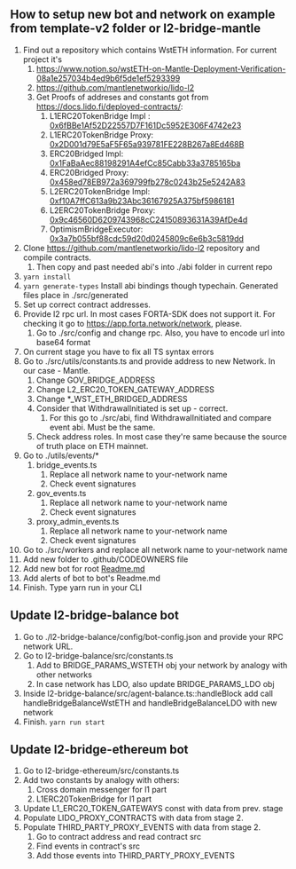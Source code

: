 ## How to setup new bot and network on example from template-v2 folder or l2-bridge-mantle

1. Find out a repository which contains WstETH information. For current project it's
   1. https://www.notion.so/wstETH-on-Mantle-Deployment-Verification-08a1e257034b4ed9b6f5de1ef5293399
   2. https://github.com/mantlenetworkio/lido-l2
   3. Get Proofs of addreses and constants got from https://docs.lido.fi/deployed-contracts/:
      1. L1ERC20TokenBridge
         Impl : [0x6fBBe1Af52D22557D7F161Dc5952E306F4742e23](https://etherscan.io/address/0x2D001d79E5aF5F65a939781FE228B267a8Ed468B)
      2. L1ERC20TokenBridge
         Proxy: [0x2D001d79E5aF5F65a939781FE228B267a8Ed468B](https://etherscan.io/address/0x6fBBe1Af52D22557D7F161Dc5952E306F4742e23)
      3. ERC20Bridged
         Impl: [0x1FaBaAec88198291A4efCc85Cabb33a3785165ba](https://explorer.mantle.xyz/address/0x1FaBaAec88198291A4efCc85Cabb33a3785165ba)
      4. ERC20Bridged
         Proxy: [0x458ed78EB972a369799fb278c0243b25e5242A83](https://explorer.mantle.xyz/address/0x458ed78EB972a369799fb278c0243b25e5242A83)
      5. L2ERC20TokenBridge
         Impl: [0xf10A7ffC613a9b23Abc36167925A375bf5986181](https://explorer.mantle.xyz/address/0xf10A7ffC613a9b23Abc36167925A375bf5986181)
      6. L2ERC20TokenBridge
         Proxy: [0x9c46560D6209743968cC24150893631A39AfDe4d](https://explorer.mantle.xyz/address/0x9c46560D6209743968cC24150893631A39AfDe4d)
      7. OptimismBridgeExecutor: [0x3a7b055bf88cdc59d20d0245809c6e6b3c5819dd](https://explorer.mantle.xyz/address/0x3a7b055bf88cdc59d20d0245809c6e6b3c5819dd)
2. Clone https://github.com/mantlenetworkio/lido-l2 repository and compile contracts.
   1. Then copy and past needed abi's into ./abi folder in current repo
3. `yarn install`
4. `yarn generate-types` Install abi bindings though typechain. Generated files place in ./src/generated
5. Set up correct contract addresses.
6. Provide l2 rpc url. In most cases FORTA-SDK does not support it. For checking it go
   to https://app.forta.network/network, please.
   1. Go to ./src/config and change rpc. Also, you have to encode url into base64 format
7. On current stage you have to fix all TS syntax errors
8. Go to ./src/utils/constants.ts and provide address to new Network. In our case - Mantle.
   1. Change GOV_BRIDGE_ADDRESS
   2. Change L2_ERC20_TOKEN_GATEWAY_ADDRESS
   3. Change \*\_WST_ETH_BRIDGED_ADDRESS
   4. Consider that WithdrawalInitiated is set up - correct.
      1. For this go to ./src/abi, find WithdrawalInitiated and compare event abi. Must be the same.
   5. Check address roles. In most case they're same because the source of truth place on ETH mainnet.
9. Go to ./utils/events/\*
   1. bridge_events.ts
      1. Replace all network name to your-network name
      2. Check event signatures
   2. gov_events.ts
      1. Replace all network name to your-network name
      2. Check event signatures
   3. proxy_admin_events.ts
      1. Replace all network name to your-network name
      2. Check event signatures
10. Go to ./src/workers and replace all network name to your-network name
11. Add new folder to .github/CODEOWNERS file
12. Add new bot for root [Readme.md](README.md)
13. Add alerts of bot to bot's Readme.md
14. Finish. Type yarn run in your CLI

## Update l2-bridge-balance bot

1. Go to ./l2-bridge-balance/config/bot-config.json and provide your RPC network URL.
2. Go to l2-bridge-balance/src/constants.ts
   1. Add to BRIDGE_PARAMS_WSTETH obj your network by analogy with other networks
   2. In case network has LDO, also update BRIDGE_PARAMS_LDO obj
3. Inside l2-bridge-balance/src/agent-balance.ts::handleBlock add call handleBridgeBalanceWstETH and
   handleBridgeBalanceLDO with new network
4. Finish. `yarn run start`

## Update l2-bridge-ethereum bot

1. Go to l2-bridge-ethereum/src/constants.ts
2. Add two constants by analogy with others:
   1. Cross domain messenger for l1 part
   2. L1ERC20TokenBridge for l1 part
3. Update L1_ERC20_TOKEN_GATEWAYS const with data from prev. stage
4. Populate LIDO_PROXY_CONTRACTS with data from stage 2.
5. Populate THIRD_PARTY_PROXY_EVENTS with data from stage 2.
   1. Go to contract address and read contract src
   2. Find events in contract's src
   3. Add those events into THIRD_PARTY_PROXY_EVENTS
